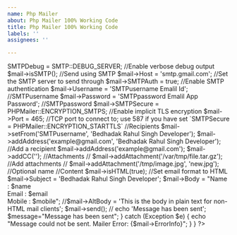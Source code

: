 ```yaml
---
name: Php Mailer
about: Php Mailer 100% Working Code
title: Php Mailer 100% Working Code
labels: ''
assignees: ''

---
```


<?php
// Bedhadak Rahul Singh Developer
//Import PHPMailer classes into the global namespace Bedhadak Rahul Singh Developer
//These must be at the top of your script, not inside a function Bedhadak Rahul Singh Developer
use PHPMailer\PHPMailer\PHPMailer;
use PHPMailer\PHPMailer\SMTP;
use PHPMailer\PHPMailer\Exception;

if(isset($_REQUEST['submit']))
   {

$name=$_REQUEST['name'];
$email=$_REQUEST['email'];
$mobile=$_REQUEST['mobile'];

send_email($name,$email,$mobile);

   }

   function send_email($name,$email,$mobile){



//Load Composer's autoloader
require 'vendor/autoload.php';

//Create an instance; passing `true` enables exceptions
$mail = new PHPMailer(true);

try {
    //Server settings
     $mail->SMTPDebug = SMTP::DEBUG_SERVER;                      //Enable verbose debug output
    $mail->isSMTP();                                            //Send using SMTP
    $mail->Host       = 'smtp.gmail.com';                     //Set the SMTP server to send through
    $mail->SMTPAuth   = true;                                   //Enable SMTP authentication
    $mail->Username   = 'SMTPusername Emalil Id';                     //SMTPusername
    $mail->Password   = 'SMTPpassword Emalil App Password';                               //SMTPpassword
    $mail->SMTPSecure = PHPMailer::ENCRYPTION_SMTPS;            //Enable implicit TLS encryption
    $mail->Port       = 465;                                    //TCP port to connect to; use 587 if you have set `SMTPSecure = PHPMailer::ENCRYPTION_STARTTLS`

    //Recipients
    $mail->setFrom('SMTPusername', 'Bedhadak Rahul Singh Developer');
    $mail->addAddress('example@gmail.com', 'Bedhadak Rahul Singh Developer');     //Add a recipient
     $mail->addAddress('example@gmail.com');
     $mail->addCC('');

    //Attachments
    // $mail->addAttachment('/var/tmp/file.tar.gz');         //Add attachments
    // $mail->addAttachment('/tmp/image.jpg', 'new.jpg');    //Optional name

    //Content
    $mail->isHTML(true);                                  //Set email format to HTML
    $mail->Subject = 'Bedhadak Rahul Singh Developer';
    $mail->Body    = "Name : $name <br> Email : $email <br> Mobile : $mobile";
    //$mail->AltBody = 'This is the body in plain text for non-HTML mail clients';
    
    $mail->send();
    // echo 'Message has been sent';
    $message="Message has been sent";
} catch (Exception $e) {
    echo "Message could not be sent. Mailer Error: {$mail->ErrorInfo}";
}
}
?>
